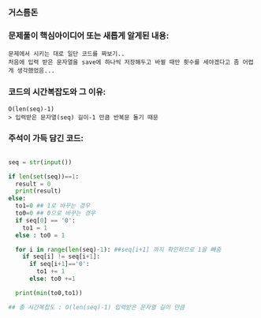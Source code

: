 ### 거스름돈

### 문제풀이 핵심아이디어 또는 새롭게 알게된 내용: 
    문제에서 시키는 대로 일단 코드를 짜보기..
    처음에 입력 받은 문자열을 save에 하나씩 저장해두고 바뀔 때만 횟수를 세야겠다고 좀 어렵게 생각했었음...
            
### 코드의 시간복잡도와 그 이유:    
    O(len(seq)-1)    
    > 입력받은 문자열(seq) 길이-1 만큼 반복문 돌기 때문
   
    
    
### 주석이 가득 담긴 코드:
```python

seq = str(input())

if len(set(seq))==1:
  result = 0
  print(result)
else:
  to1=0 ## 1로 바꾸는 경우
  to0=0 ## 0으로 바꾸는 경우
  if seq[0] == '0':
    to1 = 1
  else : to0 = 1

  for i in range(len(seq)-1): ##seq[i+1] 까지 확인하므로 1을 빼줌
    if seq[i] != seq[i+1]:
      if seq[i+1]=='0':
        to1 += 1
      else: to0 +=1

  print(min(to0,to1))

## 총 시간복잡도 : O(len(seq)-1) 입력받은 문자열 길이 만큼

```
